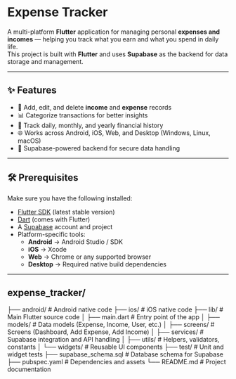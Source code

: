 # Expense Tracker

A multi-platform **Flutter** application for managing personal **expenses and incomes** — helping you track what you earn and what you spend in daily life.  
This project is built with **Flutter** and uses **Supabase** as the backend for data storage and management.

---

## ✨ Features

- 📌 Add, edit, and delete **income** and **expense** records  
- 📊 Categorize transactions for better insights  
- 📅 Track daily, monthly, and yearly financial history  
- 🌐 Works across Android, iOS, Web, and Desktop (Windows, Linux, macOS)  
- 🔐 Supabase-powered backend for secure data handling  

---

## 🛠️ Prerequisites

Make sure you have the following installed:

- [Flutter SDK](https://flutter.dev/docs/get-started/install) (latest stable version)  
- [Dart](https://dart.dev/get-dart) (comes with Flutter)  
- A [Supabase](https://supabase.com/) account and project  
- Platform-specific tools:  
  - **Android** → Android Studio / SDK  
  - **iOS** → Xcode  
  - **Web** → Chrome or any supported browser  
  - **Desktop** → Required native build dependencies  

---
## expense_tracker/
├── android/            # Android native code
├── ios/                # iOS native code
├── lib/                # Main Flutter source code
│   ├── main.dart       # Entry point of the app
│   ├── models/         # Data models (Expense, Income, User, etc.)
│   ├── screens/        # Screens (Dashboard, Add Expense, Add Income)
│   ├── services/       # Supabase integration and API handling
│   ├── utils/          # Helpers, validators, constants
│   └── widgets/        # Reusable UI components
├── test/               # Unit and widget tests
├── supabase_schema.sql # Database schema for Supabase
├── pubspec.yaml        # Dependencies and assets
└── README.md           # Project documentation

